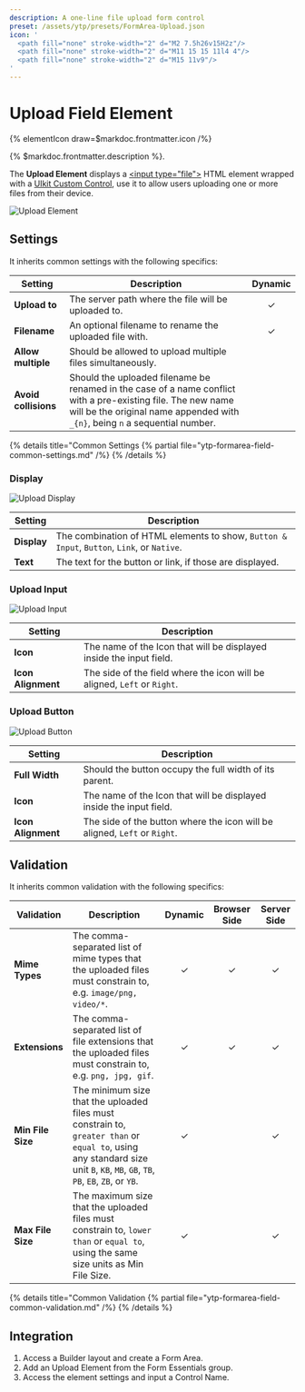```yaml
---
description: A one-line file upload form control
preset: /assets/ytp/presets/FormArea-Upload.json
icon: '
  <path fill="none" stroke-width="2" d="M2 7.5h26v15H2z"/>
  <path fill="none" stroke-width="2" d="M11 15 15 11l4 4"/>
  <path fill="none" stroke-width="2" d="M15 11v9"/>
'
---
```


# Upload Field Element

{% elementIcon draw=$markdoc.frontmatter.icon /%}

{% $markdoc.frontmatter.description %}.

The **Upload Element** displays a [\<input type="file"\>](https://developer.mozilla.org/en-US/docs/Web/HTML/Element/input/file) HTML element wrapped with a [UIkit Custom Control](https://getuikit.com/docs/form#custom-controls), use it to allow users uploading one or more files from their device.

![Upload Element](./assets/fields/upload.webp)

## Settings

It inherits common settings with the following specifics:

| Setting | Description | Dynamic |
| ------- | ----------- | :-----: |
| **Upload to** | The server path where the file will be uploaded to. | &#x2713; |
| **Filename** | An optional filename to rename the uploaded file with. | &#x2713; |
| **Allow multiple** | Should be allowed to upload multiple files simultaneously. |
| **Avoid collisions** | Should the uploaded filename be renamed in the case of a name conflict with a pre-existing file. The new name will be the original name appended with `_{n}`, being `n` a sequential number. |

{% details title="Common Settings
  {% partial file="ytp-formarea-field-common-settings.md" /%}
{% /details %}

### Display

![Upload Display](./assets/fields/upload-display.webp)

| Setting | Description |
| ------- | ----------- |
| **Display** | The combination of HTML elements to show, `Button & Input`, `Button`, `Link`, or `Native`. |
| **Text** | The text for the button or link, if those are displayed. |

### Upload Input

![Upload Input](./assets/fields/upload-input.webp)

| Setting | Description |
| ------- | ----------- |
| **Icon** | The name of the Icon that will be displayed inside the input field. |
| **Icon Alignment** | The side of the field where the icon will be aligned, `Left` or `Right`. |

### Upload Button

![Upload Button](./assets/fields/upload-button.webp)

| Setting | Description |
| ------- | ----------- |
| **Full Width** | Should the button occupy the full width of its parent. |
| **Icon** | The name of the Icon that will be displayed inside the input field. |
| **Icon Alignment** | The side of the button where the icon will be aligned, `Left` or `Right`. |

## Validation

It inherits common validation with the following specifics:

| Validation | Description | Dynamic | Browser Side | Server Side |
| ---------- | ----------- | :-----: | :----------: | :---------: |
| **Mime Types** | The comma-separated list of mime types that the uploaded files must constrain to, e.g. `image/png, video/*`. | &#x2713; | &#x2713; | &#x2713; |
| **Extensions** | The comma-separated list of file extensions that the uploaded files must constrain to, e.g. `png, jpg, gif`. | &#x2713; | &#x2713; | &#x2713; |
| **Min File Size** | The minimum size that the uploaded files must constrain to, `greater than` or `equal to`, using any standard size unit `B`, `KB`, `MB`, `GB`, `TB`, `PB`, `EB`, `ZB`, or `YB`.  | &#x2713; | | &#x2713; |
| **Max File Size** | The maximum size that the uploaded files must constrain to, `lower than` or `equal to`, using the same size units as Min File Size. | &#x2713; | | &#x2713; |

{% details title="Common Validation
    {% partial file="ytp-formarea-field-common-validation.md" /%}
{% /details %}

## Integration

1. Access a Builder layout and create a Form Area.
1. Add an Upload Element from the Form Essentials group.
1. Access the element settings and input a Control Name.

